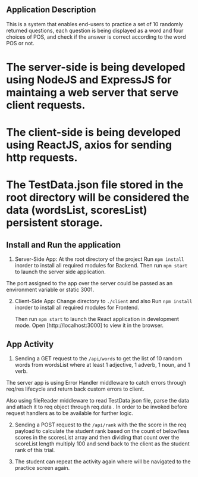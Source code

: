 ## Application Description

This is a system that enables end-users to practice a set of 10 randomly returned questions, each question is being displayed as a word and four choices of POS, and check if the answer is correct according to the word POS or not.

# The server-side is being developed using NodeJS and ExpressJS for maintaing a web server that serve client requests.

# The client-side is being developed using ReactJS, axios for sending http requests.

# The TestData.json file stored in the root directory will be considered the data (wordsList, scoresList) persistent storage.


## Install and Run the application

1) Server-Side App:
  At the root directory of the project Run `npm install` inorder to install all required modules for Backend.
  Then run `npm start` to launch the server side application.

  The port assigned to the app over the server could be passed as an environment variable or static 3001.

2) Client-Side App: 
   Change directory to `./client` and also Run `npm install` inorder to install all required modules for Frontend.

   Then run `npm start` to launch the React application in development mode.
   Open [http://localhost:3000] to view it in the browser.

## App Activity
 
1) Sending a GET request to the `/api/words` to get the list of 10 random words from wordsList where at least 1 adjective, 1 adverb, 1 noun, and 1 verb.

The server app is using Error Handler middleware to catch errors through req/res lifecycle and return back custom errors to client.

Also using fileReader middleware to read TestData json file, parse the data and attach it to req object through req.data . In order to be invoked before request handlers as to be available for further logic. 

2) Sending a POST request to the `/api/rank` with the the score in the req payload to calculate the student rank based on the count of below/less scores in the scoresList array and then dividing that count over the scoreList length multiply 100 and send back to the client as the student rank of this trial.

3) The student can repeat the activity again where will be navigated to the practice screen again.
